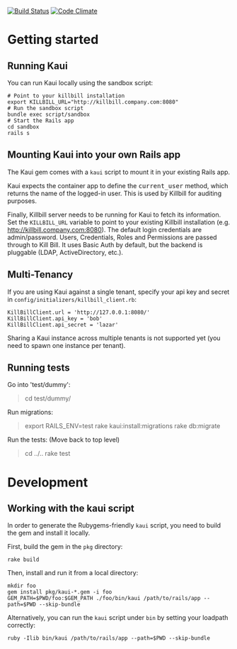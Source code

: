 [![Build Status](https://travis-ci.org/killbill/killbill-admin-ui.png)](https://travis-ci.org/killbill/killbill-admin-ui)
[![Code Climate](https://codeclimate.com/github/killbill/killbill-admin-ui.png)](https://codeclimate.com/github/killbill/killbill-admin-ui)

Getting started
===============

Running Kaui
------------

You can run Kaui locally using the sandbox script:

    # Point to your killbill installation
    export KILLBILL_URL="http://killbill.company.com:8080"
    # Run the sandbox script
    bundle exec script/sandbox
    # Start the Rails app
    cd sandbox
    rails s


Mounting Kaui into your own Rails app
-------------------------------------

The Kaui gem comes with a `kaui` script to mount it in your existing Rails app.

Kaui expects the container app to define the <tt>current_user</tt> method, which returns the
name of the logged-in user. This is used by Killbill for auditing purposes.

Finally, Killbill server needs to be running for Kaui to fetch its information. Set the `KILLBILL_URL`
variable to point to your existing Killbill installation (e.g. http://killbill.company.com:8080).
The default login credentials are admin/password.  Users, Credentials, Roles and Permissions are 
passed through to Kill Bill. It uses Basic Auth by default, but the backend is pluggable (LDAP, 
ActiveDirectory, etc.).


Multi-Tenancy
-------------

If you are using Kaui against a single tenant, specify your api key and secret in ```config/initializers/killbill_client.rb```:

```
KillBillClient.url = 'http://127.0.0.1:8080/'
KillBillClient.api_key = 'bob'
KillBillClient.api_secret = 'lazar'
```

Sharing a Kaui instance across multiple tenants is not supported yet (you need to spawn one instance per tenant).


Running tests
-------------

Go into 'test/dummy': 
> cd test/dummy/

Run migrations:
> export RAILS_ENV=test
> rake kaui:install:migrations
> rake db:migrate

Run the tests:
(Move back to top level)
> cd ../..
> rake test


Development
===========

Working with the kaui script
----------------------------

In order to generate the Rubygems-friendly `kaui` script, you need to build the gem
and install it locally.

First, build the gem in the `pkg` directory:

    rake build

Then, install and run it from a local directory:

    mkdir foo
    gem install pkg/kaui-*.gem -i foo
    GEM_PATH=$PWD/foo:$GEM_PATH ./foo/bin/kaui /path/to/rails/app --path=$PWD --skip-bundle

Alternatively, you can run the `kaui` script under `bin` by setting your loadpath correctly:

    ruby -Ilib bin/kaui /path/to/rails/app --path=$PWD --skip-bundle
